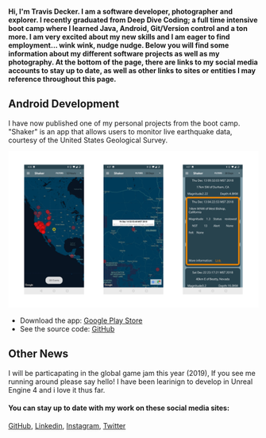 **Hi, I'm Travis Decker. I am a software developer, photographer and explorer. I recently graduated from Deep Dive Coding; a full time intensive boot camp where I learned Java, Android, Git/Version control and a ton more. I am very excited about my new skills and I am eager to find employment... wink wink, nudge nudge. 
Below you will find some information about my different software projects as well as my photography. At the bottom of the page, there are links to my social media accounts to stay up to date, as well as other links to sites or entities I may reference throughout this page.**

## Android Development
I have now published one of my personal projects from the boot camp. "Shaker" is an app that allows users to monitor live earthquake data, courtesy of the United States Geological Survey.

![](resources/shaker/ShakerScreenshots.png)

- Download the app: [Google Play Store](https://play.google.com/store/apps/details?id=com.shaker.shaker&hl=en)
- See the source code: [GitHub](https://github.com/TravisDecker/shaker)

## Other News
I will be particapating in the global game jam this year (2019), If you see me running around please say hello! I have been learinign to develop in Unreal Engine 4 and i love it thus far.


#### You can stay up to date with my work on these social media sites:
[GitHub](https://github.com/TravisDecker),
[Linkedin](https://www.linkedin.com/in/travis-decker-9a86a9169/),
[Instagram](https://www.instagram.com/straylensephotography/),
[Twitter](https://twitter.com/T_Ravosaurus)
